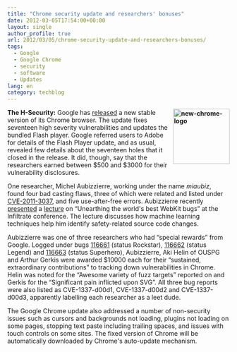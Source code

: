 ```yaml
---
title: "Chrome security update and researchers' bonuses"
date: 2012-03-05T17:54:00+00:00
layout: single
author_profile: true
url: 2012/03/05/chrome-security-update-and-researchers-bonuses/
tags:
  - Google
  - Google Chrome
  - security
  - software
  - Updates
lang: en
category: techblog
---
```

**[<img title="new-chrome-logo" border="0" alt="new-chrome-logo" align="right" src="http://lh5.ggpht.com/-ZM7GqRvyKHE/T1T24ZjLcGI/AAAAAAAAFD4/cDXR1rr2t4M/new-chrome-logo_thumb%25255B1%25255D.png?imgmax=800" width="128" height="125" />](http://lh3.ggpht.com/-9UXZfT-QBPo/T1T2199zrGI/AAAAAAAAFDw/2dZAhGNqn4s/s1600-h/new-chrome-logo%25255B3%25255D.png)The H-Security:** Google has [released](http://googlechromereleases.blogspot.com/2012/03/chrome-stable-update.html) a new stable version of its Chrome browser. The update fixes seventeen high severity vulnerabilities and updates the bundled Flash player. Google referred users to Adobe for details of the Flash Player update, and as usual, revealed few details about the seventeen holes that it closed in the release. It did, though, say that the researchers earned between $500 and $3000 for their vulnerability disclosures. 

One researcher, Michel Aubizzierre, working under the name _miaubiz_, found four bad casting flaws, three of which were related and listed under [CVE-2011-3037](http://www.vupen.com/english/Reference-CVE-2011-3037.php), and five use-after-free errors. Aubizzierre recently [presented](http://immunityinc.com/infiltrate/speakers.html#aubizzierre) a [lecture](https://docs.google.com/viewer?a=v&pid=explorer&chrome=true&srcid=0BxZoFCCxl7lfNGVkZjhmZWMtZTNkOS00MzIzLWIzMDctYTM0YTUwMTExZWZh&hl=en_US&pli=1) on “Unearthing the world's best WebKit bugs” at the Infiltrate conference. The lecture discusses how machine learning techniques help him identify safety-related source code changes. 

Aubizzierre was one of three researchers who had “special rewards” from Google. Logged under bugs [116661](https://code.google.com/p/chromium/issues/detail?id=116661) (status Rockstar), [116662](https://code.google.com/p/chromium/issues/detail?id=116662) (status Legend) and [116663](https://code.google.com/p/chromium/issues/detail?id=116663) (status Superhero), Aubizzierre, Aki Helin of OUSPG and Arthur Gerkis were awarded $10000 each for their “sustained, extraordinary contributions” to tracking down vulnerabilities in Chrome. Helin was noted for the “Awesome variety of fuzz targets” reported on and Gerkis for the “Significant pain inflicted upon SVG”. All three bug reports were also listed as CVE-1337-d00d1, CVE-1337-d00d2 and CVE-1337-d00d3, apparently labelling each researcher as a leet dude. 

The Google Chrome update also addressed a number of non-security issues such as cursors and backgrounds not loading, plugins not loading on some pages, stopping text paste including trailing spaces, and issues with touch controls on some sites. The fixed version of Chrome will be automatically downloaded by Chrome's auto-update mechanism.